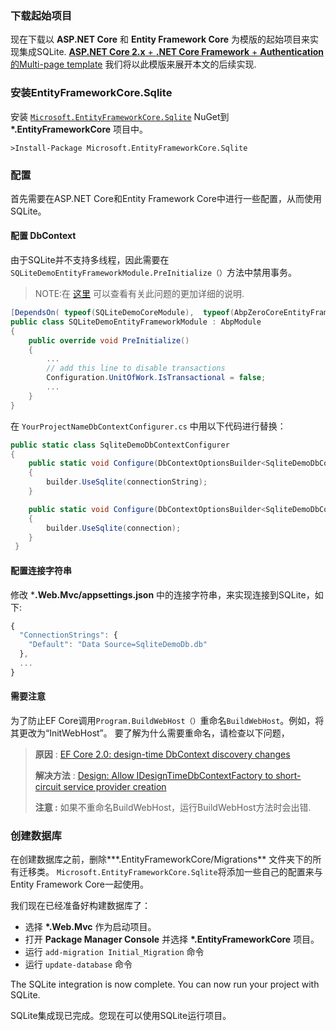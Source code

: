 ### 下载起始项目
 
现在下载以 **ASP.NET Core** 和 **Entity Framework Core** 为模版的起始项目来实现集成SQLite. 
[**ASP.NET Core 2.x** + **.NET Core Framework** + **Authentication** 的Multi-page template](https://aspnetboilerplate.com/Templates) 
我们将以此模版来展开本文的后续实现.

### 安装EntityFrameworkCore.Sqlite

安装 [`Microsoft.EntityFrameworkCore.Sqlite`](https://www.nuget.org/packages/Microsoft.EntityFrameworkCore.Sqlite/) NuGet到 **\*.EntityFrameworkCore** 项目中。

    >Install-Package Microsoft.EntityFrameworkCore.Sqlite

### 配置

首先需要在ASP.NET Core和Entity Framework Core中进行一些配置，从而使用SQLite。

#### 配置 DbContext  

由于SQLite并不支持多线程，因此需要在`SQLiteDemoEntityFrameworkModule.PreInitialize（）`方法中禁用事务。

> NOTE:在 [这里](https://github.com/XdX-Software/EasyDDD/issues/1) 可以查看有关此问题的更加详细的说明.

```c#
[DependsOn( typeof(SQLiteDemoCoreModule),  typeof(AbpZeroCoreEntityFrameworkCoreModule))]
public class SQLiteDemoEntityFrameworkModule : AbpModule
{
    public override void PreInitialize()
    {
        ...
        // add this line to disable transactions
        Configuration.UnitOfWork.IsTransactional = false;
        ...
    }
}
```

在 `YourProjectNameDbContextConfigurer.cs` 中用以下代码进行替换：

```c#
public static class SqliteDemoDbContextConfigurer
{
    public static void Configure(DbContextOptionsBuilder<SqliteDemoDbContext> builder, string connectionString)
    {
        builder.UseSqlite(connectionString);
    }

    public static void Configure(DbContextOptionsBuilder<SqliteDemoDbContext> builder, DbConnection connection)
    {
        builder.UseSqlite(connection);
    }
 }
 ```

#### 配置连接字符串

修改 ***.Web.Mvc/appsettings.json** 中的连接字符串，来实现连接到SQLite，如下: 

```js
{
  "ConnectionStrings": {
    "Default": "Data Source=SqliteDemoDb.db"
  },
  ...
}

```

#### 需要注意
 
为了防止EF Core调用`Program.BuildWebHost（）`重命名`BuildWebHost`。例如，将其更改为“InitWebHost”。
要了解为什么需要重命名，请检查以下问题，

> **原因** : [EF Core 2.0: design-time DbContext discovery changes](https://github.com/aspnet/EntityFrameworkCore/issues/9033)
> 
> **解决方法** : [Design: Allow IDesignTimeDbContextFactory to short-circuit service provider creation](https://github.com/aspnet/EntityFrameworkCore/issues/9076#issuecomment-313278753)
>
> **注意 :** 如果不重命名BuildWebHost，运行BuildWebHost方法时会出错.

### 创建数据库

在创建数据库之前，删除**\*.EntityFrameworkCore/Migrations** 文件夹下的所有迁移类。
`Microsoft.EntityFrameworkCore.Sqlite`将添加一些自己的配置来与Entity Framework Core一起使用。

我们现在已经准备好构建数据库了：
 
- 选择 **\*.Web.Mvc** 作为启动项目。
- 打开 **Package Manager Console**  并选择 **\*.EntityFrameworkCore** 项目。
- 运行 `add-migration Initial_Migration` 命令
- 运行 `update-database` 命令
 
The SQLite integration is now complete. You can now run your project with SQLite. 

SQLite集成现已完成。您现在可以使用SQLite运行项目。
